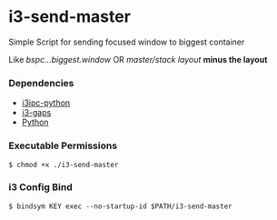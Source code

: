 # i3-send-master

Simple Script for sending focused window to biggest container

Like *bspc...biggest.window*
OR *master/stack layout* **minus the layout**

### Dependencies
- [i3ipc-python](https://github.com/altdesktop/i3ipc-python)
- [i3-gaps](https://github.com/Airblader/i3)
- [Python](https://www.python.org/)
### Executable Permissions
```
$ chmod +x ./i3-send-master
```
### i3 Config Bind
```
$ bindsym KEY exec --no-startup-id $PATH/i3-send-master
```
